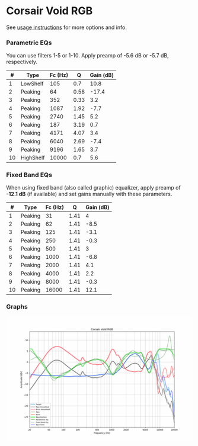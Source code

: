 # Corsair Void RGB
See [usage instructions](https://github.com/jaakkopasanen/AutoEq#usage) for more options and info.

### Parametric EQs
You can use filters 1-5 or 1-10. Apply preamp of -5.6 dB or -5.7 dB, respectively.

|   # | Type      |   Fc (Hz) |    Q |   Gain (dB) |
|-----|-----------|-----------|------|-------------|
|   1 | LowShelf  |       105 | 0.7  |        10.8 |
|   2 | Peaking   |        64 | 0.58 |       -17.4 |
|   3 | Peaking   |       352 | 0.33 |         3.2 |
|   4 | Peaking   |      1087 | 1.92 |        -7.7 |
|   5 | Peaking   |      2740 | 1.45 |         5.2 |
|   6 | Peaking   |       187 | 3.19 |         0.7 |
|   7 | Peaking   |      4171 | 4.07 |         3.4 |
|   8 | Peaking   |      6040 | 2.69 |        -7.4 |
|   9 | Peaking   |      9196 | 1.65 |         3.7 |
|  10 | HighShelf |     10000 | 0.7  |         5.6 |

### Fixed Band EQs
When using fixed band (also called graphic) equalizer, apply preamp of **-12.1 dB** (if available) and set gains manually with these parameters.

|   # | Type    |   Fc (Hz) |    Q |   Gain (dB) |
|-----|---------|-----------|------|-------------|
|   1 | Peaking |        31 | 1.41 |         4   |
|   2 | Peaking |        62 | 1.41 |        -8.5 |
|   3 | Peaking |       125 | 1.41 |        -3.1 |
|   4 | Peaking |       250 | 1.41 |        -0.3 |
|   5 | Peaking |       500 | 1.41 |         3   |
|   6 | Peaking |      1000 | 1.41 |        -6.8 |
|   7 | Peaking |      2000 | 1.41 |         4.1 |
|   8 | Peaking |      4000 | 1.41 |         2.2 |
|   9 | Peaking |      8000 | 1.41 |        -0.3 |
|  10 | Peaking |     16000 | 1.41 |        12.1 |

### Graphs
![](./Corsair%20Void%20RGB.png)
